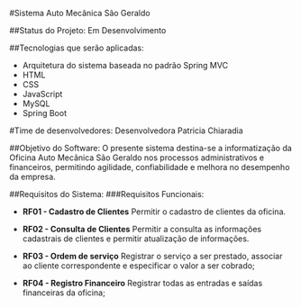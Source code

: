 #Sistema Auto Mecânica São Geraldo

##Status do Projeto: 
Em Desenvolvimento 

##Tecnologias que serão aplicadas:
- Arquitetura do sistema baseada no padrão Spring MVC
- HTML
- CSS
- JavaScript
- MySQL
- Spring Boot

#Time de desenvolvedores:
Desenvolvedora Patricia Chiaradia

##Objetivo do Software:
O presente sistema destina-se a informatização da Oficina Auto Mecânica São Geraldo nos processos administrativos e financeiros, permitindo agilidade, confiabilidade e melhora no desempenho  da empresa.

##Requisitos do Sistema:
###Requisitos Funcionais:
- **RF01 - Cadastro de Clientes**
Permitir o cadastro de clientes da oficina.

- **RF02 - Consulta de Clientes**
Permitir a consulta as informações cadastrais de clientes e permitir atualização de informações.

- **RF03 - Ordem de serviço**
Registrar o serviço a ser prestado, associar ao cliente correspondente e especificar o valor a ser cobrado;

- **RF04 - Registro Financeiro**
Registrar todas as entradas e saídas financeiras da oficina;
